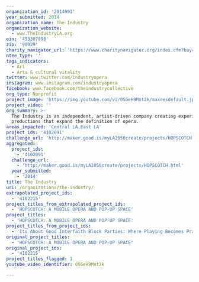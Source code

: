 ```yaml
---
organization_id: '2014091'
year_submitted: 2014
organization_name: The Industry
organization_website:
  - www.TheIndustryLA.org
ein: '453307896'
zip: '90029'
charity_navigator_url: 'https://www.charitynavigator.org/index.cfm?bay=search.profile&ein=453307896'
ntee_type: ''
tags_indicators:
  - Art
  - Arts & cultural vitality
twitter: www.twitter.com/industryopera
instagram: www.instagram.com/industryopera
facebook: www.facebook.com/theindustrycollective
org_type: Nonprofit
project_image: 'https://img.youtube.com/vi/0SGeH9Mnt2k/maxresdefault.jpg'
project_video: ''
org_summary: >-
  The Industry is an independent, artist-driven company creating experimental
  productions that expand the definition of opera.
areas_impacted: 'Central LA,East LA'
project_ids: '4102091'
challenge_url: 'http://maker.good.is/myLA2050create/projects/HOPSCOTCH.html'
aggregated:
  project_ids:
    - '4102091'
  challenge_url:
    - 'http://maker.good.is/myLA2050create/projects/HOPSCOTCH.html'
  year_submitted:
    - '2014'
title: The Industry
uri: /organizations/the-industry/
extrapolated_project_ids:
  - '4102215'
project_titles_from_extrapolated_project_ids:
  - 'HOPSCOTCH: A MOBILE OPERA AND POP-UP SPACE'
project_titles:
  - 'HOPSCOTCH: A MOBILE OPERA AND POP-UP SPACE'
project_titles_from_project_ids:
  - 'Its About Good Interfaith Block Parties: Where Playing Becomes Praying'
original_project_titles:
  - 'HOPSCOTCH: A MOBILE OPERA AND POP-UP SPACE'
original_project_ids:
  - '4102215'
project_titles_flagged: 1
youtube_video_identifier: 0SGeH9Mnt2k

---
```

